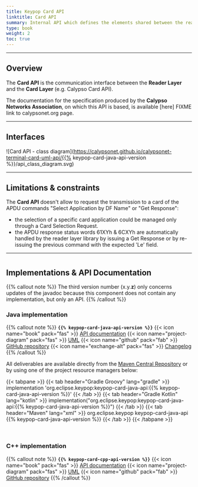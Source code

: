 ```yaml
---
title: Keypop Card API
linktitle: Card API
summary: Internal API which defines the elements shared between the reader layer and the card layer.
type: book
weight: 2
toc: true
---
```


---
## Overview

The **Card API** is the communication interface between the **Reader Layer** and the **Card Layer** (e.g. Calypso Card API).

The documentation for the specification produced by the **Calypso Networks Association**, on which this API is based,
is available [here] FIXME link to calypsonet.org page.

---
## Interfaces

![Card API - class diagram](https://calypsonet.github.io/calypsonet-terminal-card-uml-api/{{% keypop-card-java-api-version %}}/api_class_diagram.svg)

---
## Limitations & constraints

The **Card API** doesn't allow to request the transmission to a card of the APDU commands "Select Application by DF Name"
or "Get Response":
- the selection of a specific card application could be managed only through a Card Selection Request.
- the APDU response status words 61XYh & 6CXYh are automatically handled by the reader layer library by issuing a
  Get Response or by re-issuing the previous command with the expected 'Le' field.

---
#
## Implementations & API Documentation

{{% callout note %}}
The third version number (x.y.**z**) only concerns updates of the javadoc because this component does not contain any
implementation, but only an API.
{{% /callout %}}

### Java implementation
{{% callout note %}}
**`{{% keypop-card-java-api-version %}}`**
<span class="component-metadata">{{< icon name="book" pack="fas" >}} [API documentation](https://eclipse-keypop.github.io/keypop-card-java-api/)</span>
<span class="component-metadata">{{< icon name="project-diagram" pack="fas" >}} [UML](https://calypsonet.github.io/calypsonet-terminal-card-uml-api/)</span>
<span class="component-metadata">{{< icon name="github" pack="fab" >}} [GitHub repository](https://github.com/eclipse-keypop/keypop-card-java-api/)</span>
<span class="component-metadata">{{< icon name="exchange-alt" pack="fas" >}} [Changelog](https://github.com/eclipse-keypop/keypop-card-java-api/blob/main/CHANGELOG.md)</span>
{{% /callout %}}

All deliverables are available directly from the [Maven Central Repository](https://central.sonatype.com/search?q=keypop-card-java-api) or by using one of the project resource managers below:

{{< tabpane >}}
{{< tab header="Gradle Groovy" lang="gradle" >}}
implementation 'org.eclipse.keypop:keypop-card-java-api:{{% keypop-card-java-api-version %}}'
{{< /tab >}}
{{< tab header="Gradle Kotlin" lang="kotlin" >}}
implementation("org.eclipse.keypop:keypop-card-java-api:{{% keypop-card-java-api-version %}}")
{{< /tab >}}
{{< tab header="Maven" lang="xml" >}}
<dependency>
<groupId>org.eclipse.keypop</groupId>
<artifactId>keypop-card-java-api</artifactId>
<version>{{% keypop-card-java-api-version %}}</version>
</dependency>
{{< /tab >}}
{{< /tabpane >}}

<br>

### C++ implementation
{{% callout note %}}
**`{{% keypop-card-cpp-api-version %}}`**
<span class="component-metadata">{{< icon name="book" pack="fas" >}} [API documentation](https://eclipse-keypop.github.io/keypop-card-cpp-api/)</span>
<span class="component-metadata">{{< icon name="project-diagram" pack="fas" >}} [UML](https://calypsonet.github.io/calypsonet-terminal-card-uml-api/)</span>
<span class="component-metadata">{{< icon name="github" pack="fab" >}} [GitHub repository](https://github.com/eclipse-keypop/keypop-card-cpp-api/)</span>
{{% /callout %}}

